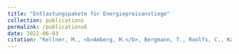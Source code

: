 ```yaml
---
title: "Entlastungspakete für Energiepreisanstiege"
collection: publications
permalink: /publications6
date: 2022-06-03
citation: "Kellner, M., <b>Amberg, M.</b>, Bergmann, T., Roolfs, C., Kalkuhl, M. (2022). [Entlastungspakete für Energiepreisanstiege: Auswirkungen und Nachbesserungsbedarf](https://doi.org/10.5281/zenodo.6617130). <i>Zenodo</i>."
---
```

